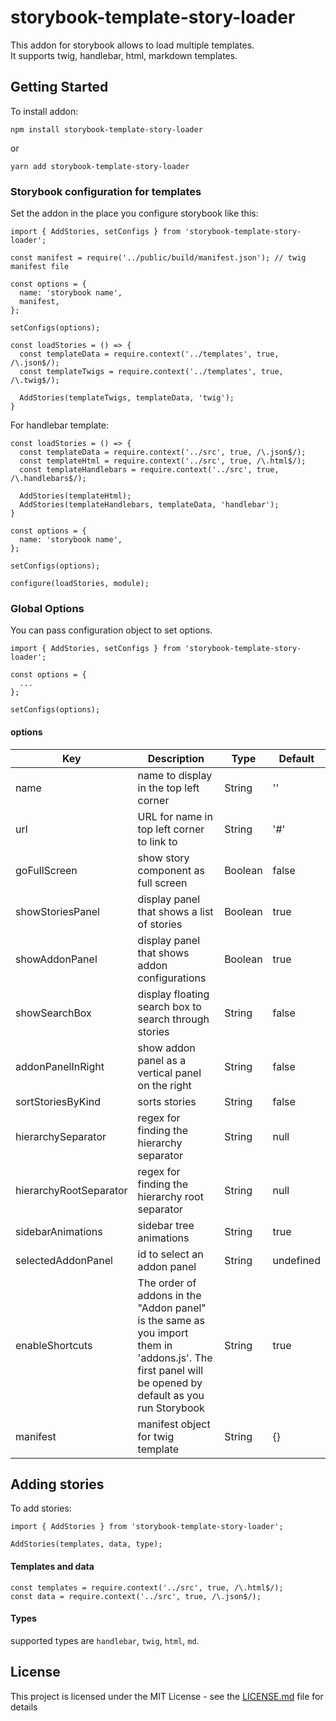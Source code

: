# storybook-template-story-loader

This addon for storybook allows to load multiple templates. \
It supports twig, handlebar, html, markdown templates.

## Getting Started

To install addon:
```
npm install storybook-template-story-loader
```
or
```
yarn add storybook-template-story-loader
```

### Storybook configuration for templates

Set the addon in the place you configure storybook like this:
```
import { AddStories, setConfigs } from 'storybook-template-story-loader';

const manifest = require('../public/build/manifest.json'); // twig manifest file

const options = {
  name: 'storybook name',
  manifest,
};

setConfigs(options);

const loadStories = () => {
  const templateData = require.context('../templates', true, /\.json$/);
  const templateTwigs = require.context('../templates', true, /\.twig$/);

  AddStories(templateTwigs, templateData, 'twig');
}
```

For handlebar template:
```
const loadStories = () => {
  const templateData = require.context('../src', true, /\.json$/);
  const templateHtml = require.context('../src', true, /\.html$/);
  const templateHandlebars = require.context('../src', true, /\.handlebars$/);

  AddStories(templateHtml);
  AddStories(templateHandlebars, templateData, 'handlebar');
}

const options = {
  name: 'storybook name',
};

setConfigs(options);

configure(loadStories, module);
```

### Global Options

You can pass configuration object to set options.
```
import { AddStories, setConfigs } from 'storybook-template-story-loader';

const options = {
  ...
};

setConfigs(options);
```

#### options
| Key | Description | Type | Default |
| - | - | - | - |
| name | name to display in the top left corner | String | '' |
| url | URL for name in top left corner to link to | String | '#' |
| goFullScreen | show story component as full screen | Boolean | false |
| showStoriesPanel | display panel that shows a list of stories | Boolean | true |
| showAddonPanel | display panel that shows addon configurations | Boolean | true |
| showSearchBox | display floating search box to search through stories | String | false |
| addonPanelInRight | show addon panel as a vertical panel on the right | String | false |
| sortStoriesByKind | sorts stories | String | false |
| hierarchySeparator | regex for finding the hierarchy separator | String | null |
| hierarchyRootSeparator | regex for finding the hierarchy root separator | String | null |
| sidebarAnimations | sidebar tree animations | String | true |
| selectedAddonPanel | id to select an addon panel | String | undefined |
| enableShortcuts | The order of addons in the "Addon panel" is the same as you import them in 'addons.js'. The first panel will be opened by default as you run Storybook | String | true |
| manifest | manifest object for twig template | String | {} |


## Adding stories

To add stories:
```
import { AddStories } from 'storybook-template-story-loader';

AddStories(templates, data, type);
```
#### Templates and data
```
const templates = require.context('../src', true, /\.html$/);
const data = require.context('../src', true, /\.json$/);
```
#### Types
supported types are `handlebar`, `twig`, `html`, `md`.
## License

This project is licensed under the MIT License - see the [LICENSE.md](LICENSE.md) file for details

